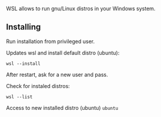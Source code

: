 WSL allows to run gnu/Linux distros in your Windows system.

## Installing

Run installation from privileged user.

Updates wsl and install default distro (ubuntu):

`wsl --install`

After restart, ask for a new user and pass.

Check for instaled distros:

`wsl --list`

Access to new installed distro (ubuntu)
`ubuntu`

